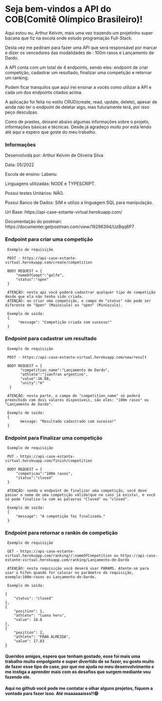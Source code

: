  <h1>Seja bem-vindos a API do COB(Comitê Olímpico Brasileiro)!</h1>
 
 <p>Aqui estou eu, Arthur Kelvim, mais uma vez trazendo um projetinho super bacana que fiz na escola onde estudo programação Full-Stack.</p>
 <p>Desta vez me pediram para fazer uma API que será responsável por marcar e dizer os vencedores das modalidades de : 100m rasos e Lançamento de Dardo.</p>
 
 <p>A API conta com um total de 4 endpoints, sendo eles: endpoint de criar competição, cadastrar um resultado, finalizar uma competição e retornar um ranking.</p>
 
 <p>Podem ficar tranquilos que aqui irei ensinar a vocês como utilizar a API e cada um dos endpoints citados acima.</p>
 <p>A aplicação foi feita no estilo CRUD(create, read, update, delete), apesar de ainda não ter o endpoint de deletar algo, mas futuramente terá, por isso peço desculpas.</p>
 
 <p>Como de prastes, deixarei abaixo algumas informações sobre o projeto, informações básicas e técnicas. Desde já agradeço muito por está lendo até aqui e espero que goste do meu trabalho.</p>
 
<h3>Informações</h3>
<p>Desenvolvida por: Arthur Kelvim de Oliveira Silva</p>
<p>Data: 05/2022</p>
<p>Escola de ensino: Labenu</p>
<p>Linguagens utilizadas: NODE e TYPESCRIPT.</p>
<p>Possui testes Unitários: NÃO.</p>
<p>Possui Banco de Dados: SIM e utilizo a linguagem SQL para manipulação.</p>
<p>Url Base: https://api-case-estante-virtual.herokuapp.com/</p>
<p>Documentação do postman: https://documenter.getpostman.com/view/19296394/UzBqq6P7<p>
 
 <h3>Endpoint para criar uma competição</h3>
 
     Exemplo de requisição
     
     POST - https://api-case-estante-virtual.herokuapp.com/create/competition
     
     BODY REQUEST = { 
         "nameOfCompt":"golfe",
         "status":"open"
     }
     
     ATENÇÃO: nesta api você poderá cadastrar qualquer tipo de competição desde que ela não tenha sido criada.
     ATENÇÃO: ao criar uma competição, o campo de "status" não pode ser diferente de "Open" (Maiúsculo) ou "open" (Minúsculo).
     
     Exemplo de saída:
     {
          "message": "Competição criada com sucesso!"
     }
 <h3>Endpoint para cadastrar um resultado</h3>
 
     Exemplo de requisição
     
     POST - https://api-case-estante-virtual.herokuapp.com/new/result
     
     BODY REQUEST = {
           "competition_name":"Lançamento de Dardo",
           "athlete":"juanfran argentino",
           "value":16.88,
           "unity":"m"
      }
     
     ATENÇÃO: nesta parte, o campo de "competition_name" só poderá preenchido com dois valores disponíveis, são eles: "100m rasos" ou "Lançamento de Dardo".  
     
     Exemplo de saída:
     {
           message: "Resultado cadastrado com sucesso!"
     }
<h3>Endpoint para Finalizar uma competição</h3>
 
     Exemplo de requisição
     
     PUT - https://api-case-estante-virtual.herokuapp.com/finish/competition
     
     BODY REQUEST = {
         "competicao":"100m rasos",
         "status":"closed"
     }
     
     ATENÇÃO: sendo o endpoint de finalizar uma competição, você deve passar o nome de uma competição válida(que no caso já exista), e você só pode finaliza-la com as palavras "Closed" ou "closed". 
     
     Exemplo de saída:
     {
         "message": "A competição foi finalizada."
     }
<h3>Endpoint para retornar o rankin de competição</h3>
 
     Exemplo de requisição
     
     GET - https://api-case-estante-virtual.herokuapp.com/ranking//:nameOfCompetition ou https://api-case-estante-virtual.herokuapp.com/ranking/Lançamento-de-Dardo
     
     ATENÇÃO: nesta requisição você deverá usar PARAMS. Atente-se para usar o hífen quando for colocar no parâmetro da requisição, exemplo:100m-rasos ou Lançamento-de-Dardo.
     
     Exemplo de saída:
     
    {
        "status": "closed"
    },
    {
        "position": 1,
        "athlete": "luana heru",
        "value": 18.6
    },
    {
        "position": 2,
        "athlete": "FRAN ALMEIDA",
        "value": 17.83
    }
    
<h4>Queridos amigos, espero que tenham gostado, esse foi mais uma trabalho muito empolgante e super divertido de se fazer, eu gosto muito de fazer esse tipo de case, por que me ajuda no meu desenvolvimento e me instiga a aprender mais com os desafios que surgem mediante vou fazendo ele.</h4>

<h4>Aqui no github você pode me contatar e olhar alguns projetos, fiquem a vontade para fazer isso. Até maaaaaaisss!!😄</h4>
